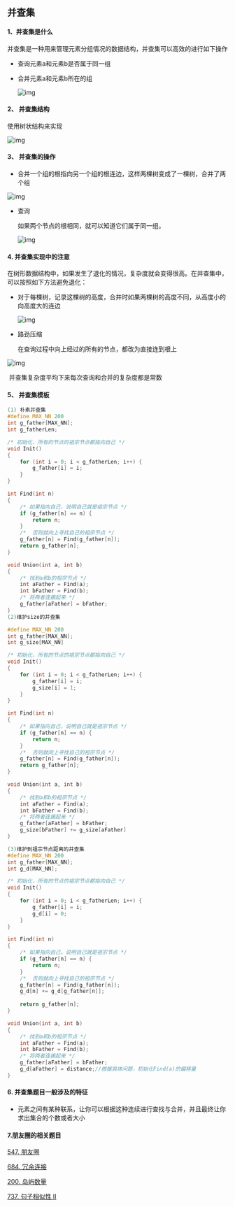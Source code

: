 ## 并查集

#### 1、并查集是什么

​	并查集是一种用来管理元素分组情况的数据结构，并查集可以高效的进行如下操作

- 查询元素a和元素b是否属于同一组

- 合并元素a和元素b所在的组

  ![img](https://upload-images.jianshu.io/upload_images/10520549-d1c4d953c40fbbc9.png?imageMogr2/auto-orient/strip%7CimageView2/2/w/618/format/webp)

####  2、 并查集结构

使用树状结构来实现

![img](https://upload-images.jianshu.io/upload_images/10520549-9726725212df6475.png?imageMogr2/auto-orient/strip%7CimageView2/2/w/699/format/webp)

#### 3、 并查集的操作

- 合并一个组的根指向另一个组的根连边，这样两棵树变成了一棵树，合并了两个组

![img](https://upload-images.jianshu.io/upload_images/10520549-e33ac092e0984940.png?imageMogr2/auto-orient/strip%7CimageView2/2/w/749/format/webp)

- 查询

  如果两个节点的根相同，就可以知道它们属于同一组。

  ![img](https://upload-images.jianshu.io/upload_images/10520549-84300719f74ffea6.png?imageMogr2/auto-orient/strip%7CimageView2/2/w/763/format/webp)

#### 4. 并查集实现中的注意

在树形数据结构中，如果发生了退化的情况，复杂度就会变得很高。在并查集中，可以按照如下方法避免退化：

+ 对于每棵树，记录这棵树的高度，合并时如果两棵树的高度不同，从高度小的向高度大的连边

  ![img](https://upload-images.jianshu.io/upload_images/10520549-bc2d43f36de76916.png?imageMogr2/auto-orient/strip%7CimageView2/2/w/784/format/webp)

- 路劲压缩

  在查询过程中向上经过的所有的节点，都改为直接连到根上

![img](https://upload-images.jianshu.io/upload_images/10520549-d3e2c672135b79c6.png?imageMogr2/auto-orient/strip%7CimageView2/2/w/728/format/webp)

​	并查集复杂度平均下来每次查询和合并的复杂度都是常数

#### 5、 并查集模板

~~~c
(1) 朴素并查集
#define MAX_NN 200
int g_father[MAX_NN];
int g_fatherLen;

/* 初始化，所有的节点的祖宗节点都指向自己 */
void Init()
{
    for (int i = 0; i < g_fatherLen; i++) {
        g_father[i] = i;
    }
}

int Find(int n)
{
    /* 如果指向自己，说明自己就是祖宗节点 */
    if (g_father[n] == n) {
        return n;
    }
    /*  否则就向上寻找自己的祖宗节点 */
    g_father[n] = Find(g_father[n]);
    return g_father[n];
} 

void Union(int a, int b) 
{
    /* 找到a和b的祖宗节点 */
    int aFather = Find(a);
    int bFather = Find(b);
    /* 将两者连接起来 */
    g_father[aFather] = bFather;
}
(2)维护size的并查集

#define MAX_NN 200
int g_father[MAX_NN];
int g_size[MAX_NN]

/* 初始化，所有的节点的祖宗节点都指向自己 */
void Init()
{
    for (int i = 0; i < g_fatherLen; i++) {
        g_father[i] = i;
        g_size[i] = 1;
    }
}

int Find(int n)
{
    /* 如果指向自己，说明自己就是祖宗节点 */
    if (g_father[n] == n) {
        return n;
    }
    /*  否则就向上寻找自己的祖宗节点 */
    g_father[n] = Find(g_father[n]);
    return g_father[n];
} 

void Union(int a, int b) 
{
    /* 找到a和b的祖宗节点 */
    int aFather = Find(a);
    int bFather = Find(b);
    /* 将两者连接起来 */
    g_father[aFather] = bFather;
    g_size[bFather] += g_size[aFather]
}

(3)维护到祖宗节点距离的并查集
#define MAX_NN 200
int g_father[MAX_NN];
int g_d[MAX_NN];

/* 初始化，所有的节点的祖宗节点都指向自己 */
void Init()
{
    for (int i = 0; i < g_fatherLen; i++) {
        g_father[i] = i;
        g_d[i] = 0;
    }
}

int Find(int n)
{
    /* 如果指向自己，说明自己就是祖宗节点 */
    if (g_father[n] == n) {
        return n;
    }
    /*  否则就向上寻找自己的祖宗节点 */
    g_father[n] = Find(g_father[n]);
    g_d[n] += g_d[g_father[n]];
    
    return g_father[n];
} 

void Union(int a, int b) 
{
    /* 找到a和b的祖宗节点 */
    int aFather = Find(a);
    int bFather = Find(b);
    /* 将两者连接起来 */
    g_father[aFather] = bFather;
    g_d[aFather] = distance;//根据具体问题，初始化Find(a)的偏移量
}
~~~

#### 6. 并查集题目一般涉及的特征

- 元素之间有某种联系，让你可以根据这种连续进行查找与合并，并且最终让你求出集合的个数或者大小

#### 7.朋友圈的相关题目

[547. 朋友圈](https://leetcode-cn.com/problems/friend-circles/)

[684. 冗余连接](https://leetcode-cn.com/problems/redundant-connection/)

[200. 岛屿数量](https://leetcode-cn.com/problems/number-of-islands/)

[737. 句子相似性 II](https://leetcode-cn.com/problems/sentence-similarity-ii/)

